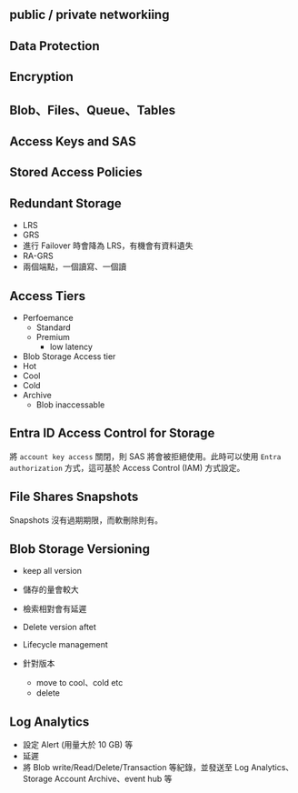 ## public / private networkiing
## Data Protection
## Encryption
## Blob、Files、Queue、Tables
## Access Keys and SAS
## Stored Access Policies
## Redundant Storage
- LRS
- GRS
 - 進行 Failover 時會降為 LRS，有機會有資料遺失
- RA-GRS
 - 兩個端點，一個讀寫、一個讀
## Access Tiers
- Perfoemance
  - Standard
  - Premium
    - low latency
- Blob Storage Access tier
 - Hot
 - Cool
 - Cold
 - Archive
   - Blob inaccessable
  
## Entra ID Access Control for Storage
將 `account key access` 關閉，則 SAS 將會被拒絕使用。此時可以使用 `Entra authorization` 方式，這可基於 Access Control (IAM) 方式設定。

## File Shares Snapshots
Snapshots 沒有過期期限，而軟刪除則有。

## Blob Storage Versioning
- keep all version
 - 儲存的量會較大
 - 檢索相對會有延遲
- Delete version aftet

- Lifecycle management
 - 針對版本
   - move to cool、cold etc
   - delete
  
## Log Analytics
- 設定 Alert (用量大於 10 GB) 等
- 延遲
- 將 Blob write/Read/Delete/Transaction 等紀錄，並發送至 Log Analytics、Storage Account Archive、event hub 等
